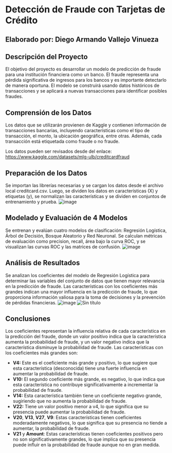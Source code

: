 # Detección de Fraude con Tarjetas de Crédito
## Elaborado por: Diego Armando Vallejo Vinueza

## Descripción del Proyecto
El objetivo del proyecto es desarrollar un modelo de predicción de fraude para una institución financiera como un banco. El fraude representa una pérdida significativa de ingresos para los bancos y es importante detectarlo de manera oportuna. El modelo se construirá usando datos históricos de transacciones y se aplicará a nuevas transacciones para identificar posibles fraudes.

## Comprensión de los Datos
Los datos que se utilizarán provienen de Kaggle y contienen información de transacciones bancarias, incluyendo características como el tipo de transacción, el monto, la ubicación geográfica, entre otras. Además, cada transacción está etiquetada como fraude o no fraude.

Los datos pueden ser revisados desde del enlace: https://www.kaggle.com/datasets/mlg-ulb/creditcardfraud

## Preparación de los Datos
Se importan las librerías necesarias y se cargan los datos desde el archivo local creditcard.csv. Luego, se dividen los datos en características (X) y etiquetas (y), se normalizan las características y se dividen en conjuntos de entrenamiento y prueba.
![image](https://github.com/davallejo/CreditCardFraudDetection/assets/45080339/d1ea4ad7-62d7-4892-9d41-e687ce1b33e7)

## Modelado y Evaluación de 4 Modelos
Se entrenan y evalúan cuatro modelos de clasificación: Regresión Logística, Árbol de Decisión, Bosque Aleatorio y Red Neuronal. Se calculan métricas de evaluación como precision, recall, área bajo la curva ROC, y se visualizan las curvas ROC y las matrices de confusión.
![image](https://github.com/davallejo/CreditCardFraudDetection/assets/45080339/556f951d-ced6-44c4-af24-baa95d5e2b8a)

## Análisis de Resultados
Se analizan los coeficientes del modelo de Regresión Logística para determinar las variables del conjunto de datos que tienen mayor relevancia en la predicción de fraude. Las características con los coeficientes más grandes indican una mayor influencia en la predicción de fraude, lo que proporciona información valiosa para la toma de decisiones y la prevención de pérdidas financieras.
![image](https://github.com/davallejo/CreditCardFraudDetection/assets/45080339/763680ac-4d59-4945-837f-b1fb986827e4)
![Sin título](https://github.com/davallejo/CreditCardFraudDetection/assets/45080339/598b48a9-e723-40be-a3a8-d73bb0caa292)

## Conclusiones
Los coeficientes representan la influencia relativa de cada característica en la predicción del fraude, donde un valor positivo indica que la característica aumenta la probabilidad de fraude, y un valor negativo indica que la característica disminuye la probabilidad de fraude.
Las características con los coeficientes más grandes son:

- **V4:** Este es el coeficiente más grande y positivo, lo que sugiere que esta característica (desconocida) tiene una fuerte influencia en aumentar la probabilidad de fraude.
- **V10:** El segundo coeficiente más grande, es negativo, lo que indica que esta característica no contribuye significativamente a incrementar la probabilidad de fraude.
- **V14:** Esta característica también tiene un coeficiente negativo grande, sugiriendo que no aumenta la probabilidad de fraude.
- **V22:** Tiene un valor positivo menor a v4, lo que significa que su presencia puede aumentar la probabilidad de fraude.
- **V20**, **V13**, **V27**, **V9**: Estas características tienen coeficientes moderadamente negativos, lo que significa que su presencia no tiende a aumentar, la probabilidad de fraude.
- **V21** y **Amount**: Estas características tienen coeficientes positivos pero no son significativamente grandes, lo que implica que su presencia puede influir en la probabilidad de fraude aunque no en gran medida.



